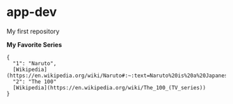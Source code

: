 # app-dev
My first repository

**My Favorite Series**

```
{
  "1": "Naruto",
  [Wikipedia](https://en.wikipedia.org/wiki/Naruto#:~:text=Naruto%20is%20a%20Japanese%20manga,the%20leader%20of%20his%20village.)
  "2": "The 100"
  [Wikipedia](https://en.wikipedia.org/wiki/The_100_(TV_series))
}
```
